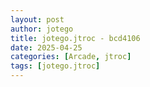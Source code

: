 ```yaml
---
layout: post
author: jotego
title: jotego.jtroc - bcd4106
date: 2025-04-25
categories: [Arcade, jtroc]
tags: [jotego.jtroc]
---
```


